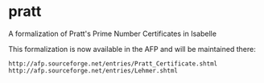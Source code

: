 pratt
=====

A formalization of Pratt's Prime Number Certificates in Isabelle

This formalization is now available in the AFP and will be maintained there:

    http://afp.sourceforge.net/entries/Pratt_Certificate.shtml
    http://afp.sourceforge.net/entries/Lehmer.shtml
